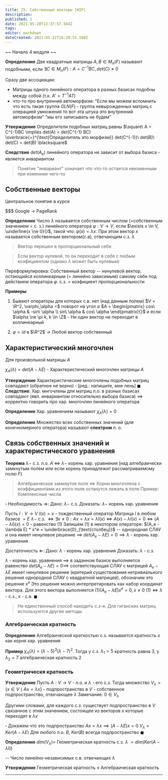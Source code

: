 ```yaml
---
title: 25. Собственные векторы [WIP]
description: 
published: 1
date: 2021-05-28T13:37:57.944Z
tags: 
editor: markdown
dateCreated: 2021-05-22T16:20:55.560Z
---
```


~~ Начало 4 модуля ~~


**Определение** Две квадратные матрицы $A, B \in M_n(F)$ называют подобными, если $\exists C \in M_n(F): A = C^{-1}BC, det(C) \neq 0$

Сразу две ассоциации: 
- Матрицы одного линейного оператора в разных базисах подобны между собой (т.к. $A' = T^{-1}AT$)
- что-то про внутренний автоморфизм: "Если мы можем вспомнить что есть такая группа $GLN(F)$ - группа невырожденных матриц с операцией умножения то вот эта штука это внутренний автоморфизм" "мы его записывать не будем"

**Утверждение** Определители подобных матриц равны
$\square\ A = C^{-1}BC \implies det(A) = det(C^{-1} BC) \overbrace{=}^{\text{Определитель это морфизм}} det(C^{-1})\ det(B)\ det(C) = det(B) \blacksquare$

**Следствие** $det(A_e)$ линейного оператора не зависит от выбора базиса - является инвариантом

> Понятие "инвариант" означает что что-то остается неизменным при изменнии чего-то

## Собственные векторы
Центральное понятие в курсе

\$\$\$ Google $\rightarrow$ PageRank

**Определение** Число $\lambda$ называется собственным числом (=собственным значением = с. з.) линейного оператора $\varphi: V \to V$, если $\exists x \in V, \underline{x \ne 0}{}$, такой что: $\varphi(x) = \lambda x$. При этом вектор $x$ называется собственным вектором(с.в), отвечающим с.з. $\lambda$

> Вектор перешел в пропорциональный себе

> Если вектор нулевой, то он переходит в себя с любым коэфициентом (однако $\lambda$ может быть нулевым)

Переформулировка: Собственный вектор -- ненулевой вектор, остающийся коллинеарным (= линейно зависимым) самому себе под действием оператора $\varphi$. с.з. $=$ коэфициент пропорциональности

**Примеры** 
1. Бывают операторы для которых с.в. нет (над данным полем)
$V = \R^2, \varphi_\alpha =$ поворот на угол $\alpha$
$A = \begin{pmatrix}
cos\ \alpha & -sin\ \alpha \\
sin\ \alpha & cos\ \alpha
\end{pmatrix}{}$ и если $\alpha \ne \pi k, k \in \Z$ - Ни один вектор не переходит в коллинеарный

2. $\varphi = id$ в $\R^2$ $\rightarrow$ Любой вектор собственный

## Характеристический многочлен

Для произвольной матрицы $A$

$\chi_A(\lambda) = det(A - \lambda E)$ - Характеристический многочлен матрицы $A$

**Утверждение** Характеристические многочлены подобных матриц совпадают (обратное не верно)
$\square$ [ред.: напишите, мне лень] $\blacksquare$
**Следствие**: Хар. мнгочлены для матриц л.о. в разных базисах совпадают (явл. инвариантом относительно выбора базиса) $\implies$ корректно говорить про хар. многочлен линейного оператора

**Определение** Хар. уравнением называют $\chi_A(\lambda) = 0$

**Определение** Множество всех собственных значений (для конечномерного оператора) называют **спектром** л. о.

## Связь собственных значений и характеристического уравнения

**Теорема** $\lambda -$ с.з. л.о. $A$ $\iff$ $\lambda -$ корень хар. уравнения (над алгебраически замкнутым полем или если корень принадлежит рассматриваемому полю $F$)

> Алгебраическое замкнутое поле $\iff$ Корни многочлена с коэффициентами из этого поля останутся лежать в поле
> Пример: Комплексные числа

$\square$ 
Необходимость $\Rightarrow$:
Дано: $\lambda -$ с.з.
Доказать: $\lambda -$ корень хар. уравнения

Пусть $I: V \to V\ I(x) = x$ - тождественный оператор
Матрица $I$ в любом базисе $= E$
$\lambda -$ с.з. $\iff \exists x \ne 0: Ax = \lambda x = \lambda I(x) \iff A(x) - \lambda I(x) = 0 \iff (A - \lambda I)(x) = 0$ - равенство $(1)$
Запишем $(1)$ в некотором операторе: $(A_e - \lambda E) * x^e = \underbrace{0}_{\text{столбец}}$ -- однородная СЛАУ и она имеет ненулевое решение $\implies$ $det(A_e - \lambda E) = 0 \implies \lambda$ - корень хар. уравнения

Достаточность $\Leftarrow$:
Дано: $\lambda$ - корень хар. уравнения
Доказать: $\lambda$ - с.з.

$\lambda$ - корень хар. уравнения $\implies$ в заданном базисе выполняется равенство $det(A_e - \lambda E) = 0 \implies$ соответствующая СЛАУ с матрицей $A_e - \lambda E$ имеет ненулевое решение (критерий существования нетривиального решения однородной СЛАУ с квадратной матрицей), обозначим это решение $x^e$
Это решение можно интерпретировать как набор координат вектора. Для этого вектора выполняется $(1) (A_e - \lambda E) x^e = 0, x \ne 0$
$(1) \iff \lambda$ - с.з., $x$ - с.в. $\blacksquare$

> Не единственный способ находить с.з-я. Для гиганских матриц используются другие методы

### Алгебраическая кратность
**Определение** Алгебраической кратностью с.з. называется кратность $x$ как корня хар. уравнения

**Пример** $\chi_A(\lambda) = (\lambda - 5)^3 (\lambda - 7)^2$. Тогда у с.з. $\lambda_1 = 5$ кратность равна $3$, у $\lambda_2 = 7$ алгебраическая кратность $2$

### Геометрическя кратность

**Утверждение** Пусть $A: V \to V$ - л.о. и $\lambda$ - его с.з.
Тогда множество $V_\lambda = \{ x \in V  \mid Ax = \lambda x\}{}$ - подпространство в $V$ - собственное подпространство, отвечающее $\lambda$
Замечание: $0 \in V_\lambda$

Другими словами, для каждого с.з. существует подпространство в $V$ связанное с этим значением, состоящее из векторов $x$ которые переходят в $\lambda x$

$\square$ Докажем что это подпространство 
$Ax = \lambda x \implies (A - \lambda E)x = 0$
$V_\lambda = Ker(A - \lambda E)$
Для любого л.о. $B$, $Ker(B)$ всегда подпространство $\blacksquare$

**Определение** $dim(V_\lambda) =$ Геометрическая кратность с.з. $\lambda$
$= dim(Ker(A - \lambda I))$

-- Число линейно-независимых с.в. отвечающих $\lambda$

**Утверждение** Геометрическая кратность $\le$ Алгебраическая кратность


---
